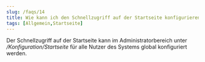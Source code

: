 ```yaml
---
slug: /faqs/14
title: Wie kann ich den Schnellzugriff auf der Startseite konfigurieren
tags: [Allgemein,Startseite]
---
```

Der Schnellzugriff auf der Startseite kann im Administratorbereich unter */Konfiguration/Startseite* für alle Nutzer des Systems global konfiguriert werden. 